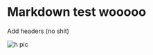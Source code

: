 # Markdown test wooooo
Add headers (no shit)

![h pic](https://github.com/user-attachments/assets/4fa04c2c-2d8c-469d-b04e-b8ddada96e0e)
